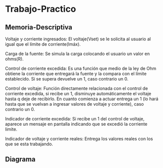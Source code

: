 # Trabajo-Practico


## Memoria-Descriptiva

Voltaje y corriente ingresados: El voltaje(Vset) se le solicita al usuario al igual que el límite de corriente(Imáx). 

Carga de la fuente: Se simula la carga colocando el usuario un valor en ohms(R).

Control de corriente excedida: Es una función que medio de la ley de Ohm obtiene la corriente que entregará la fuente y la compara con el límite establecido. Si se supera devuelve un 1, caso contrario un 0.

Control de voltaje: Función directamente relacionada con el control de corriente excedida, si recibe un 1, disminuye automáticamente el voltaje hasta q deje de recibirlo. En cuanto comienza a actuar entrega un 1 (lo hará hasta que se vuelvan a ingresar valores de voltaje y corriente), caso contrario un 0.

Indicador de corriente excedida: Si recibe un 1 del control de voltaje, aparece un mensaje en pantalla indicando que se excedió la corriente limite.

Indicador de voltaje y corriente reales: Entrega los valores reales con los que se esta trabajando.

## Diagrama
